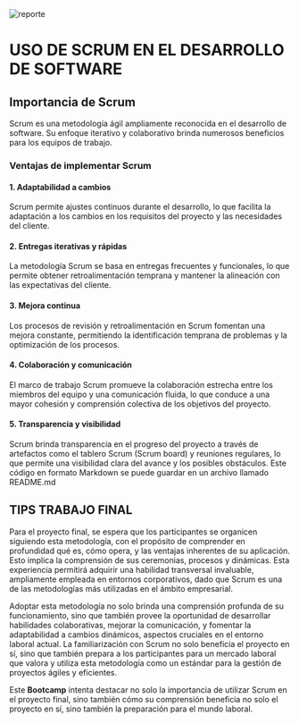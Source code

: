 <img src="https://i.postimg.cc/cCjTSn8r/ss-cumf.png" alt="reporte" border="0"/>


# USO DE SCRUM EN EL DESARROLLO DE SOFTWARE

## Importancia de Scrum

Scrum es una metodología ágil ampliamente reconocida en el desarrollo de software. Su enfoque iterativo y colaborativo brinda numerosos beneficios para los equipos de trabajo.

### Ventajas de implementar Scrum

#### 1. Adaptabilidad a cambios
Scrum permite ajustes continuos durante el desarrollo, lo que facilita la adaptación a los cambios en los requisitos del proyecto y las necesidades del cliente.

#### 2. Entregas iterativas y rápidas
La metodología Scrum se basa en entregas frecuentes y funcionales, lo que permite obtener retroalimentación temprana y mantener la alineación con las expectativas del cliente.

#### 3. Mejora continua
Los procesos de revisión y retroalimentación en Scrum fomentan una mejora constante, permitiendo la identificación temprana de problemas y la optimización de los procesos.

#### 4. Colaboración y comunicación
El marco de trabajo Scrum promueve la colaboración estrecha entre los miembros del equipo y una comunicación fluida, lo que conduce a una mayor cohesión y comprensión colectiva de los objetivos del proyecto.

#### 5. Transparencia y visibilidad
Scrum brinda transparencia en el progreso del proyecto a través de artefactos como el tablero Scrum (Scrum board) y reuniones regulares, lo que permite una visibilidad clara del avance y los posibles obstáculos.
Este código en formato Markdown se puede guardar en un archivo llamado README.md


## **TIPS TRABAJO FINAL**

Para el proyecto final, se espera que los participantes se organicen siguiendo esta metodología, con el propósito de comprender en profundidad qué es, cómo opera, y las ventajas inherentes de su aplicación. Esto implica la comprensión de sus ceremonias, procesos y dinámicas. Esta experiencia permitirá adquirir una habilidad transversal invaluable, ampliamente empleada en entornos corporativos, dado que Scrum es una de las metodologías más utilizadas en el ámbito empresarial.

Adoptar esta metodología no solo brinda una comprensión profunda de su funcionamiento, sino que también provee la oportunidad de desarrollar habilidades colaborativas, mejorar la comunicación, y fomentar la adaptabilidad a cambios dinámicos, aspectos cruciales en el entorno laboral actual. La familiarización con Scrum no solo beneficia el proyecto en sí, sino que también prepara a los participantes para un mercado laboral que valora y utiliza esta metodología como un estándar para la gestión de proyectos ágiles y eficientes.

Este **Bootcamp** intenta destacar no solo la importancia de utilizar Scrum en el proyecto final, sino también cómo su comprensión beneficia no solo el proyecto en sí, sino también la preparación para el mundo laboral.